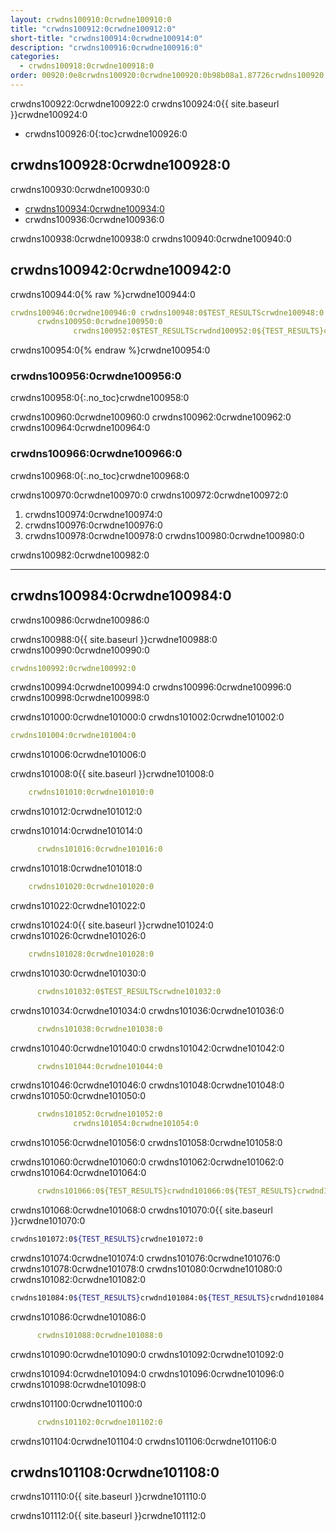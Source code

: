 ```yaml
---
layout: crwdns100910:0crwdne100910:0
title: "crwdns100912:0crwdne100912:0"
short-title: "crwdns100914:0crwdne100914:0"
description: "crwdns100916:0crwdne100916:0"
categories:
  - crwdns100918:0crwdne100918:0
order: 00920:0e8crwdns100920:0crwdne100920:0b98b08a1.87726crwdns100920:0crwdne100920:08crwdns100920:0crwdne100920:0crwdns100920:0crwdne100920:0
---
```

crwdns100922:0crwdne100922:0 crwdns100924:0{{ site.baseurl }}crwdne100924:0

- crwdns100926:0{:toc}crwdne100926:0

## crwdns100928:0crwdne100928:0

crwdns100930:0crwdne100930:0

- <a href="crwdns100932:0crwdne100932:0" target="_blank">crwdns100934:0crwdne100934:0</a>
- crwdns100936:0crwdne100936:0

crwdns100938:0crwdne100938:0 crwdns100940:0crwdne100940:0

## crwdns100942:0crwdne100942:0

crwdns100944:0{% raw %}crwdne100944:0

```yaml
crwdns100946:0crwdne100946:0 crwdns100948:0$TEST_RESULTScrwdne100948:0
      crwdns100950:0crwdne100950:0
              crwdns100952:0$TEST_RESULTScrwdnd100952:0${TEST_RESULTS}crwdnd100952:0${TEST_RESULTS}crwdnd100952:0${TEST_RESULTS}crwdne100952:0
```

crwdns100954:0{% endraw %}crwdne100954:0

### crwdns100956:0crwdne100956:0

crwdns100958:0{:.no_toc}crwdne100958:0

crwdns100960:0crwdne100960:0 crwdns100962:0crwdne100962:0 crwdns100964:0crwdne100964:0

### crwdns100966:0crwdne100966:0

crwdns100968:0{:.no_toc}crwdne100968:0

crwdns100970:0crwdne100970:0 crwdns100972:0crwdne100972:0

1. crwdns100974:0crwdne100974:0
2. crwdns100976:0crwdne100976:0
3. crwdns100978:0crwdne100978:0 crwdns100980:0crwdne100980:0

crwdns100982:0crwdne100982:0

* * *

## crwdns100984:0crwdne100984:0

crwdns100986:0crwdne100986:0

crwdns100988:0{{ site.baseurl }}crwdne100988:0 crwdns100990:0crwdne100990:0

```yaml
crwdns100992:0crwdne100992:0
```

crwdns100994:0crwdne100994:0 crwdns100996:0crwdne100996:0 crwdns100998:0crwdne100998:0

crwdns101000:0crwdne101000:0 crwdns101002:0crwdne101002:0

```yaml
crwdns101004:0crwdne101004:0
```

crwdns101006:0crwdne101006:0

crwdns101008:0{{ site.baseurl }}crwdne101008:0

```yaml
    crwdns101010:0crwdne101010:0
```

crwdns101012:0crwdne101012:0

crwdns101014:0crwdne101014:0

```yaml
      crwdns101016:0crwdne101016:0
```

crwdns101018:0crwdne101018:0

```yaml
    crwdns101020:0crwdne101020:0
```

crwdns101022:0crwdne101022:0

crwdns101024:0{{ site.baseurl }}crwdne101024:0 crwdns101026:0crwdne101026:0

```yaml
    crwdns101028:0crwdne101028:0
```

crwdns101030:0crwdne101030:0

```yaml
      crwdns101032:0$TEST_RESULTScrwdne101032:0
```

crwdns101034:0crwdne101034:0 crwdns101036:0crwdne101036:0

```yaml
      crwdns101038:0crwdne101038:0
```

crwdns101040:0crwdne101040:0 crwdns101042:0crwdne101042:0

```yaml
      crwdns101044:0crwdne101044:0
```

crwdns101046:0crwdne101046:0 crwdns101048:0crwdne101048:0 crwdns101050:0crwdne101050:0

```yaml
      crwdns101052:0crwdne101052:0
              crwdns101054:0crwdne101054:0
```

crwdns101056:0crwdne101056:0 crwdns101058:0crwdne101058:0

crwdns101060:0crwdne101060:0 crwdns101062:0crwdne101062:0 crwdns101064:0crwdne101064:0

```yaml
      crwdns101066:0${TEST_RESULTS}crwdnd101066:0${TEST_RESULTS}crwdnd101066:0${TEST_RESULTS}crwdne101066:0
```

crwdns101068:0crwdne101068:0 crwdns101070:0{{ site.baseurl }}crwdne101070:0

```bash
crwdns101072:0${TEST_RESULTS}crwdne101072:0
```

crwdns101074:0crwdne101074:0 crwdns101076:0crwdne101076:0 crwdns101078:0crwdne101078:0 crwdns101080:0crwdne101080:0 crwdns101082:0crwdne101082:0

```bash
crwdns101084:0${TEST_RESULTS}crwdnd101084:0${TEST_RESULTS}crwdnd101084:0${TEST_RESULTS}crwdne101084:0
```

crwdns101086:0crwdne101086:0

```yaml
      crwdns101088:0crwdne101088:0
```

crwdns101090:0crwdne101090:0 crwdns101092:0crwdne101092:0

crwdns101094:0crwdne101094:0 crwdns101096:0crwdne101096:0 crwdns101098:0crwdne101098:0

crwdns101100:0crwdne101100:0

```yaml
      crwdns101102:0crwdne101102:0
```

crwdns101104:0crwdne101104:0 crwdns101106:0crwdne101106:0

## crwdns101108:0crwdne101108:0

crwdns101110:0{{ site.baseurl }}crwdne101110:0

crwdns101112:0{{ site.baseurl }}crwdne101112:0